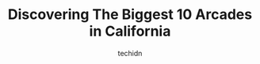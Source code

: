 ---
layout: ampstory
image: https://i0.wp.com/paketmu.com/wp-content/uploads/2023/06/playland-arcade-0-in-california-1686363598.jpeg?resize=640,853
author: techidn
featured: false
description: Explore the diverse Arcade scene in California, home to an incredible selection of 10 establishments catering to every taste. Whether youre in search of iconic favorites or undiscovered tre
title: Discovering The Biggest 10 Arcades in California
cover:
   title: Discovering The Biggest 10 Arcades in California
   subtitle: RICKPATE
   background: https://paketmu.com/wp-content/uploads/2023/06/playland-arcade-0-in-california-1686363598.jpeg

pages: 
 - layout: thirds
   top: <h1>#1 EightyTwo</h1>
   bottom: "<p>Very unique experience. It is an arcade bar with lots of pinball machines and old school arcade games to choose from. There is an open air area in the middle of this esta</p>"
   background: https://paketmu.com/wp-content/uploads/2023/06/playland-arcade-1-in-california-1686363598.jpeg
   backgroundblur: true
 - layout: thirds
   top: <h1>#2 Round1 Bowling & Amusement</h1>
   bottom: "<p>I came early so bowling was empty. Nice process and the cashier was great.. Thanks. Arcade points go fast so keep a watch on the numbers. Next trip Id like to try the ka</p>"
   background: https://paketmu.com/wp-content/uploads/2023/06/playland-arcade-2-in-california-1686363599.jpeg
   cta:
      link: https://paketmu.com/discovering-the-biggest-10-arcades-in-california/
      text: Discovering The Biggest 10 Arcades in California
 - layout: thirds
   top: <h1>#3 Nickel! Nickel! 5 cent Games</h1>
   bottom: "<p>This is a hidden gem! Family and I love this place for $28 a family of 4 can have an hour or two of fun. Good for anyone ages 5-99. Good pizza place next door.</p>"
   background: https://paketmu.com/wp-content/uploads/2023/06/playland-arcade-3-in-california-1686363600.jpeg
   cta:
      link: https://paketmu.com/discovering-the-biggest-10-arcades-in-california/
      text: Discovering The Biggest 10 Arcades in California
 - layout: thirds
   top: <h1>#4 Neon Retro Arcade</h1>
   bottom: "<p>28 S Raymond Ave, Pasadena, CA 91105, United States</p>"
   background: https://images.unsplash.com/photo-1547366785-564103df7e13?ixlib=rb-4.0.3&ixid=MnwxMjA3fDB8MHxwaG90by1wYWdlfHx8fGVufDB8fHx8&auto=format&fit=crop&w=640&h=853&q=80
   cta:
      link: https://paketmu.com/discovering-the-biggest-10-arcades-in-california/
      text: Discovering The Biggest 10 Arcades in California
 - layout: thirds
   top: <h1>#5 Round1 Bowling & Amusement</h1>
   bottom: "<p>201 E Magnolia Blvd Suite 145, Burbank, CA 91502, United States</p>"
   background: https://plus.unsplash.com/premium_photo-1664640458616-3c74f8cb4589?ixlib=rb-4.0.3&ixid=MnwxMjA3fDB8MHxwaG90by1wYWdlfHx8fGVufDB8fHx8&auto=format&fit=crop&w=640&h=853&q=80
   cta:
      link: https://paketmu.com/discovering-the-biggest-10-arcades-in-california/
      text: Discovering The Biggest 10 Arcades in California
 - layout: thirds
   top: <h1>#6 Family Arcade LA/ Family Amusement Corporation</h1>
   bottom: "<p>876 N Vermont Ave, Los Angeles, CA 90029, United States</p>"
   background: https://images.unsplash.com/photo-1533735380053-eb8d0759b24a?ixlib=rb-4.0.3&ixid=MnwxMjA3fDB8MHxwaG90by1wYWdlfHx8fGVufDB8fHx8&auto=format&fit=crop&w=640&h=853&q=80
   cta:
      link: https://paketmu.com/discovering-the-biggest-10-arcades-in-california/
      text: Discovering The Biggest 10 Arcades in California
 - layout: thirds
   top: <h1>#7 Casino Arcade</h1>
   bottom: "<p>400 Beach St, Santa Cruz, CA 95060, United States</p>"
   background: https://images.unsplash.com/photo-1509114397022-ed747cca3f65?ixlib=rb-4.0.3&ixid=MnwxMjA3fDB8MHxwaG90by1wYWdlfHx8fGVufDB8fHx8&auto=format&fit=crop&w=640&h=853&q=80
   cta:
      link: https://paketmu.com/discovering-the-biggest-10-arcades-in-california/
      text: Discovering The Biggest 10 Arcades in California
 - layout: thirds
   middle: Continue reading...
   background: https://images.unsplash.com/photo-1602536052359-ef94c21c5948?ixlib=rb-4.0.3&ixid=MnwxMjA3fDB8MHxwaG90by1wYWdlfHx8fGVufDB8fHx8&auto=format&fit=crop&w=640&h=853&q=80
   cta:
      link: https://paketmu.com/discovering-the-biggest-10-arcades-in-california/
      text: Discovering The Biggest 10 Arcades in California
      
---